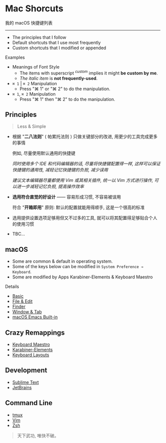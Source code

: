# Mac Shorcuts

我的 macOS 快捷键列表

---

- The principles that I follow
- Default shortcuts that I use most frequently
- Custom shortcuts that I modified or appended

Examples

- Meanings of Font Style
    - The items with superscript <sup>_custom_</sup> implies it might **be custom by me**.
    - _The italic item_ is **not frequently-used**.
- `⌘ 1` | `⌘ 2` Manipulation
    - Press "⌘ 1" or "⌘ 2" to do the manipulation.
- `⌘ 1`, `⌘ 2` Manipulation
    - Press "⌘ 1" then "⌘ 2" to do the manipulation.

## Principles

> Less & Simple

-   根据 "**二八法则**" ( 帕累托法则 ) 只做关键部分的改进, 用更少的工具完成更多的事情

    例如, 尽量使用默认通用的快捷键

    _同时使用多个 IDE 和代码编辑器的话, 尽量将快捷键配置得一样,_
    _这样可以保证快捷键的通用性, 减轻记忆快捷键的负担, 减少误用_

    _建议文本编辑器尽量都使用 Vim 或其相关插件, 统一以 Vim 方式进行操作,_
    _可以进一步减轻记忆负担, 提高操作效率_

-   **选用符合直觉的好设计** —— 容易形成习惯, 不容易被误用

    符合 "**开箱即用**" 原则: 默认的配置就能用得顺手, 这是一个很高的标准

-   选用提供设置选项足够用但又不过多的工具, 就可以将其配置得足够贴合个人的使用习惯

-   TBC…

## macOS

- Some are common & default in operating system.
- Some of the keys below can be modified in `System Preference → Keyboard`.
- Some are modified by Apps Karabiner-Elements & Keyboard Maestro

Details

- [Basic](/mac/shortcuts/macos-basic.md)
- [File & Edit](/mac/shortcuts/file-n-edit.md)
- [Finder](/mac/shortcuts/finder.md)
- [Window & Tab](/mac/shortcuts/window-n-tab.md)
- [macOS Emacs Built-in](/mac/shortcuts/macos-emacs-builtin.md)

## Crazy Remappings

- [Keyboard Maestro](/mac/shortcuts/keyboard-maestro.md)
- [Karabiner-Elements](/mac/shortcuts/karabiner-elements.md)
- [Keyboard Layouts](/mac/shortcuts/keyboard-layouts.md)

## Development

- [Sublime Text](/mac/shortcuts/sublime-text.md)
- [JetBrains](/mac/shortcuts/jetbrains.md)

## Command Line

- [tmux](/cmd/t/tmux.md)
- [Vim](/cmd/v/vim.md)
- [Zsh](/cmd/z/zsh.md)

> 天下武功, 唯快不破。
